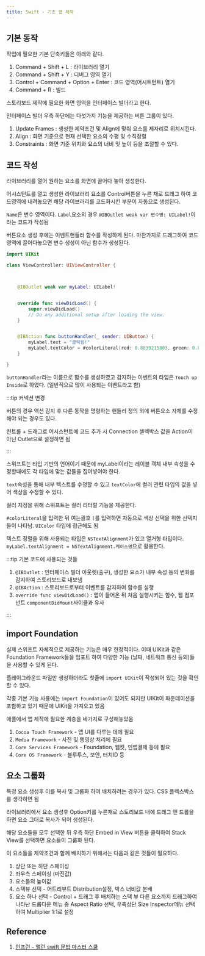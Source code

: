 ```yaml
---
title: Swift - 기초 앱 제작
---
```


## 기본 동작

작업에 필요한 기본 단축키들은 아래와 같다.

1. Command + Shift + L : 라이브러리 열기
2. Command + Shift + Y : 디버그 영역 열기
3. Control + Command + Option + Enter : 코드 영역(어시트턴트) 열기
4. Command + R : 빌드

스토리보드 제작에 필요한 화면 영역을 인터페이스 빌더라고 한다.

인터페이스 빌더 우측 하단에는 다섯가지 기능을 제공하는 버튼 그룹이 있다.

1. Update Frames : 생성한 제약조건 및 Align에 맞춰 요소를 제자리로 위치시킨다.
2. Align : 화면 기준으로 현재 선택한 요소의 수평 및 수직정렬
3. Constraints : 화면 기준 위치와 요소의 너비 및 높이 등을 조절할 수 있다.

## 코드 작성

라이브러리를 열어 원하는 요소를 화면에 끌어다 놓아 생성한다.

어시스턴트를 열고 생성한 라이브러리 요소를 Control버튼을 누른 채로 드래그 하여 코드영역에 내려놓으면 해당 라이브러리를 코드화시킨 부분이 자동으로 생성된다.

`Name`은 변수 영역이다. `Label`요소의 경우 `@IBOutlet weak var 변수명: UILabel!`이라는 코드가 작성됨

버튼요소 생성 후에는 이벤트핸들러 함수를 작성하게 된다. 마찬가지로 드래그하여 코드 영역에 끌어다놓으면 변수 생성이 아닌 함수가 생성된다.

```swift
import UIKit

class ViewController: UIViewController {



    @IBOutlet weak var myLabel: UILabel!


    override func viewDidLoad() {
        super.viewDidLoad()
        // Do any additional setup after loading the view.
    }


    @IBAction func buttonHandler(_ sender: UIButton) {
        myLabel.text = "클릭됨!"
        myLabel.textColor = #colorLiteral(red: 0.8039215803, green: 0.8039215803, blue: 0.8039215803, alpha: 1)
    }

}
```

`buttonHandler`라는 이름으로 함수를 생성하였고 감지하는 이벤트의 타입은 `Touch up Inside`로 하였다. (일반적으로 많이 사용되는 이벤트라고 함)

:::tip 커넥션 변경

버튼의 경우 액션 감지 후 다른 동작을 명령하는 핸들러 정의 외에 버튼요소 자체를 수정해야 되는 경우도 있다.

컨트롤 + 드래그로 어시스턴트에 코드 추가 시 Connection 셀렉박스 값을 Action이 아닌 Outlet으로 설정하면 됨

:::

스위프트는 타입 기반의 언어이기 때문에 myLabel이라는 레이블 객체 내부 속성을 수정할때에도 각 타입에 맞는 값들을 집어넣어야 한다.

`text`속성을 통해 내부 텍스트를 수정할 수 있고 `textColor`에 컬러 관련 타입의 값을 넣어 색상을 수정할 수 있다.

컬러 지정을 위해 스위프트는 컬러 리터럴 기능을 제공한다.

`#colorLiteral`을 입력한 뒤 여는괄호 `(`를 입력하면 자동으로 색상 선택을 위한 선택지들이 나타남. `UIColor` 타입에 접근해도 됨

텍스트 정렬을 위해 사용되는 타입은 `NSTextAlignment`가 있고 열거형 타입이다. `myLabel.textAlignment = NSTextAlignment.케이스명`으로 활용한다.

:::tip 기본 코드에 사용되는 것들

1. `@IBOutlet` : 인터페이스 빌더 아웃렛(출구), 생성한 요소가 내부 속성 등의 변화를 감지하여 스토리보드로 내보냄
2. `@IBAction` : 스토리보드로부터 이벤트를 감지하여 함수를 실행
3. `override func viewDidLoad()` : 앱이 들어온 뒤 처음 실행시키는 함수, 웹 컴포넌트 `componentDidMount`사이클과 유사

:::

## import Foundation

실제 스위프트 자체적으로 제공하는 기능은 매우 한정적이다. 이때 UIKit과 같은 Foundation Framework들을 임포트 하여 다양한 기능 (날짜, 네트워크 통신 등의)들을 사용할 수 있게 된다.

플레이그라운드 파일만 생성하더라도 첫줄에 `import UIKit`이 작성되어 있는 것을 확인할 수 있다.

각종 기본 기능 사용에는 `import Foundation`이 있어도 되지만 UIKit이 파운데이션을 포함하고 있기 때문에 UIKit을 가져오고 있음

애플에서 앱 제작에 필요한 계층을 네가지로 구성해놓았음

1. `Cocoa Touch Framework` - 앱 UI를 다루는 데에 필요
2. `Media Framework` - 사진 및 동영상 처리에 필요
3. `Core Services Framework` - Foundation, 웹킷, 인앱결제 등에 필요
4. `Core OS Framework` - 블루투스, 보안, 터치ID 등

## 요소 그룹화

특정 요소 생성후 이를 복사 및 그룹화 하여 배치하려는 경우가 있다. CSS 플렉스박스를 생각하면 됨

라이브러리에서 요소 생성후 Option키를 누른채로 스토리보드 내에 드래그 앤 드롭을 하면 요소 그대로 복사가 되어 생성된다.

해당 요소들을 모두 선택한 뒤 우측 하단 Embed in View 버튼을 클릭하여 Stack View를 선택하면 요소들이 그룹화 된다.

이 요소들을 제약조건과 함께 배치하기 위해서는 다음과 같은 것들이 필요하다.

1. 상단 또는 하단 스페이싱
2. 좌우측 스페이싱 (마진값)
3. 요소들의 높이값
4. 스택뷰 선택 - 어트리뷰트 Distribution설정, 박스 너비값 분배
5. 요소 하나 선택 - Control + 드래그 후 배치하는 스택 뷰 다른 요소까지 드래그하여 나타난 드롭다운 메뉴 중 Aspect Ratio 선택, 우측상단 Size Inspector메뉴 선택하여 Multiplier 1:1로 설정

## Reference

1. [인프런 - 앨런 swift 문법 마스터 스쿨](https://www.inflearn.com/course/%EC%8A%A4%EC%9C%84%ED%94%84%ED%8A%B8-%EB%AC%B8%EB%B2%95-%EB%A7%88%EC%8A%A4%ED%84%B0-%EC%8A%A4%EC%BF%A8/dashboard)
